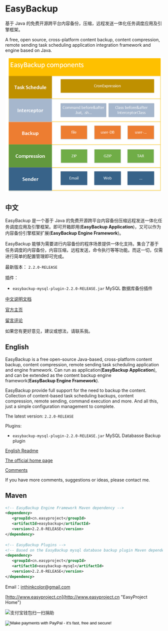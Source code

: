 # EasyBackup


基于 Java 的免费开源跨平台内容备份，压缩，远程发送一体化任务调度应用及引擎框架。


A free, open source, cross-platform content backup, content compression,  remote sending task scheduling application integration framework and engine based on Java.


![EasyBackup](doc/images/EasyBackup.png)


## 中文

EasyBackup 是一个基于 Java 的免费开源跨平台内容备份压缩远程发送一体化任务调度应用及引擎框架。即可开箱即用(**EasyBackup Application**)，又可以作为内容备份引擎框架扩展(**EasyBackup Engine Framework**)。

EasyBackup 能够为需要进行内容备份的程序场景提供一体化支持。集合了基于任务调度的内容备份，内容压缩，远程发送，命令执行等等功能。而这一切，仅需进行简单的配置管理即可完成。

最新版本： `2.2.0-RELEASE`

插件：

- `easybackup-mysql-plugin-2.2.0-RELEASE.jar`  MySQL 数据库备份插件

[中文说明文档](doc/readme_zh_CN.md)

[官方主页](http://www.easyproject.cn/easybackup/zh-cn/index.jsp '官方主页')

[留言评论](http://www.easyproject.cn/easybackup/zh-cn/index.jsp#donation '留言评论')

如果您有更好意见，建议或想法，请联系我。


## English

EasyBackup is a free open-source Java-based, cross-platform content backup, content compression, remote sending  task scheduling application and engine framework. Can run as application(**EasyBackup Application**), and can be extended as the content backup engine framework(**EasyBackup Engine Framework**).

 
EasyBackup provide full support for the need to backup the content. Collection of content-based task scheduling backups, content compression, remote sending, command execution and more. And all this, just a simple configuration management to complete.


The latest version: `2.2.0-RELEASE`

Plugins: 

- `easybackup-mysql-plugin-2.2.0-RELEASE.jar`  MySQL Databasse Backup plugin

[English Readme](doc/readme_en.md)

[The official home page](http://www.easyproject.cn/easybackup/en/index.jsp 'The official home page')

[Comments](http://www.easyproject.cn/easybackup/en/index.jsp#donation 'Comments')

If you have more comments, suggestions or ideas, please contact me.




## Maven

```XML
<!-- EasyBackup Engine Framework Maven dependency -->
<dependency>
   <groupId>cn.easyproject</groupId>
   <artifactId>easybackup</artifactId>
   <version>2.2.0-RELEASE</version>
</dependency>

<!-- EasyBackup Plugins -->
<!-- Based on the EasyBackup mysql database backup plugin Maven dependency -->
<dependency>
   <groupId>cn.easyproject</groupId>
   <artifactId>easybackup-mysql</artifactId>
   <version>2.2.0-RELEASE</version>
</dependency>
```





Email：<inthinkcolor@gmail.com>

[http://www.easyproject.cn](http://www.easyproject.cn "EasyProject Home")






<img alt="支付宝钱包扫一扫捐助" src="http://www.easyproject.cn/images/s.png"  title="支付宝钱包扫一扫捐助"  height="256" width="256"></img>

<p>
<form action="https://www.paypal.com/cgi-bin/webscr" method="post" target="_blank">
<input type="hidden" name="cmd" value="_xclick">
<input type="hidden" name="business" value="inthinkcolor@gmail.com">
<input type="hidden" name="item_name" value="EasyProject development Donation">
<input type="hidden" name="no_note" value="1">
<input type="hidden" name="tax" value="0">
<input type="image" src="http://www.easyproject.cn/images/paypaldonation5.jpg"  title="PayPal donation"  border="0" name="submit" alt="Make payments with PayPal - it's fast, free and secure!">
</form>
</P>

